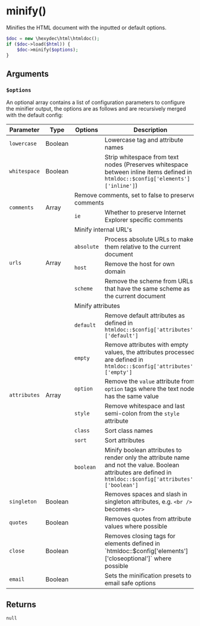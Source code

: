 # minify()

Minifies the HTML document with the inputted or default options.

```php
$doc = new \hexydec\html\htmldoc();
if ($doc->load($html)) {
	$doc->minify($options);
}
```

## Arguments

### `$options`

An optional array contains a list of configuration parameters to configure the minifier output, the options are as follows and are recursively merged with the default config:

<table>
	<thead>
		<th>Parameter</th>
		<th>Type</th>
		<th>Options</th>
		<th>Description</th>
		<th>Default</th>
	</thead>
	<tbody>
		<tr>
			<td><code>lowercase</code></td>
			<td>Boolean</td>
			<td></td>
			<td>Lowercase tag and attribute names</td>
			<td>true</td>
		</tr>
		<tr>
			<td><code>whitespace</code></td>
			<td>Boolean</td>
			<td></td>
			<td>Strip whitespace from text nodes (Preserves whitespace between inline items defined in <code>htmldoc::$config['elements']['inline']</code>)</td>
			<td>true</td>
		</tr>
		<tr>
			<td rowspan="2"><code>comments</code></td>
			<td rowspan="2">Array</td>
			<td colspan="2">Remove comments, set to false to preserve comments</td>
			<td><code>Array()</code></td>
		</tr>
		<tr>
			<td><code>ie</code></td>
			<td>Whether to preserve Internet Explorer specific comments</td>
			<td>true</td>
		</tr>
		<tr>
			<td rowspan="4"><code>urls</code></td>
			<td rowspan="4">Array</td>
			<td colspan="2">Minify internal URL's</td>
			<td><code>Array()</code></td>
		</tr>
		<tr>
			<td><code>absolute</code></td>
			<td>Process absolute URLs to make them relative to the current document</td>
			<td>true</td>
		</tr>
		<tr>
			<td><code>host</code></td>
			<td>Remove the host for own domain</td>
			<td>true</td>
		</tr>
		<tr>
			<td><code>scheme</code></td>
			<td>Remove the scheme from URLs that have the same scheme as the current document</td>
			<td>true</td>
		</tr>
		<tr>
			<td rowspan="8"><code>attributes</code></td>
			<td rowspan="8">Array</td>
			<td colspan="2">Minify attributes</td>
			<td><code>Array()</code></td>
		</tr>
		<tr>
			<td><code>default</code></td>
			<td>Remove default attributes as defined in <code>htmldoc::$config['attributes']['default']</code></td>
			<td>true</td>
		</tr>
		<tr>
			<td><code>empty</code></td>
			<td>Remove attributes with empty values, the attributes processed are defined in <code>htmldoc::$config['attributes']['empty']</code></td>
			<td>true</td>
		</tr>
		<tr>
			<td><code>option</code></td>
			<td>Remove the <code>value</code> attribute from <code>option</code> tags where the text node has the same value</td>
			<td>true</td>
		</tr>
		<tr>
			<td><code>style</code></td>
			<td>Remove whitespace and last semi-colon from the <code>style</code> attribute</td>
			<td>true</td>
		</tr>
		<tr>
			<td><code>class</code></td>
			<td>Sort class names</td>
			<td>true</td>
		</tr>
		<tr>
			<td><code>sort</code></td>
			<td>Sort attributes</td>
			<td>true</td>
		</tr>
		<tr>
			<td><code>boolean</code></td>
			<td>Minify boolean attributes to render only the attribute name and not the value. Boolean attributes are defined in <code>htmldoc::$config['attributes']['boolean']</code></td>
			<td>true</td>
		</tr>
		<tr>
			<td><code>singleton</code></td>
			<td>Boolean</td>
			<td></td>
			<td>Removes spaces and slash in singleton attributes, e.g. <code>&lt;br /&gt;</code> becomes <code>&lt;br&gt;</code></td>
			<td>true</td>
		</tr>
		<tr>
			<td><code>quotes</code></td>
			<td>Boolean</td>
			<td></td>
			<td>Removes quotes from attribute values where possible</td>
			<td>true</td>
		</tr>
		<tr>
			<td><code>close</code></td>
			<td>Boolean</td>
			<td></td>
			<td>Removes closing tags for elements defined in `htmldoc::$config['elements']['closeoptional']` where possible</td>
			<td>true</td>
		</tr>
		<tr>
			<td><code>email</code></td>
			<td>Boolean</td>
			<td></td>
			<td>Sets the minification presets to email safe options</td>
			<td>false</td>
		</tr>
	</tbody>
</table>

## Returns

`null`
